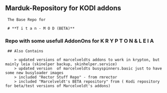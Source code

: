 ## **Marduk-Repository for KODI addons** 

     The Base Repo for 

     # **T i t a n - M O D (BETA)**


### Repo with some usefull AddonOns for  **K R Y P T O N**   &  **L E I A**


     ## Also Contains

		> updated versions of marcelveldts addons to work in krypton, but mainly leia (skinelper backup, skinhelper.service)
		> updated version  of marcelveldts busyspinners.basic just to have some new busyloader images
		> included "Rector Stuff Repo" - from rmrector
		> included "Marcelveldt's BETA repository" from ( Kodi repository for beta/test versions of Marcelveldt's addons)
